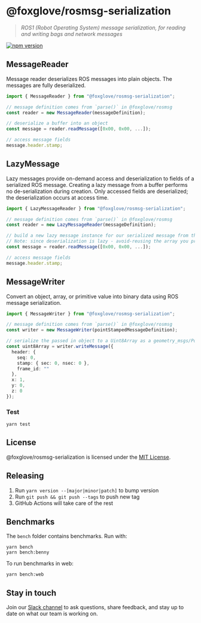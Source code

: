 # @foxglove/rosmsg-serialization

> _ROS1 (Robot Operating System) message serialization, for reading and writing bags and network messages_

[![npm version](https://img.shields.io/npm/v/@foxglove/rosmsg-serialization.svg?style=flat)](https://www.npmjs.com/package/@foxglove/rosmsg-serialization)

## MessageReader

Message reader deserializes ROS messages into plain objects. The messages are fully deserialized.

```typescript
import { MessageReader } from "@foxglove/rosmsg-serialization";

// message definition comes from `parse()` in @foxglove/rosmsg
const reader = new MessageReader(messageDefinition);

// deserialize a buffer into an object
const message = reader.readMessage([0x00, 0x00, ...]);

// access message fields
message.header.stamp;
```

## LazyMessage

Lazy messages provide on-demand access and deserialization to fields of a serialized ROS message. Creating
a lazy message from a buffer performs no de-serialization during creation. Only accessed fields are
deserialized; the deserialization occurs at access time.

```Typescript
import { LazyMessageReader } from "@foxglove/rosmsg-serialization";

// message definition comes from `parse()` in @foxglove/rosmsg
const reader = new LazyMessageReader(messageDefinition);

// build a new lazy message instance for our serialized message from the Uint8Array
// Note: since deserialization is lazy - avoid-reusing the array you provide for other messages
const message = reader.readMessage([0x00, 0x00, ...]);

// access message fields
message.header.stamp;
```

## MessageWriter

Convert an object, array, or primitive value into binary data using ROS message serialization.

```Typescript
import { MessageWriter } from "@foxglove/rosmsg-serialization";

// message definition comes from `parse()` in @foxglove/rosmsg
const writer = new MessageWriter(pointStampedMessageDefinition);

// serialize the passed in object to a Uint8Array as a geometry_msgs/PointStamped message
const uint8Array = writer.writeMessage({
  header: {
    seq: 0,
    stamp: { sec: 0, nsec: 0 },
    frame_id: ""
  },
  x: 1,
  y: 0,
  z: 0
});
```

### Test

`yarn test`

## License

@foxglove/rosmsg-serialization is licensed under the [MIT License](https://opensource.org/licenses/MIT).

## Releasing

1. Run `yarn version --[major|minor|patch]` to bump version
2. Run `git push && git push --tags` to push new tag
3. GitHub Actions will take care of the rest

## Benchmarks

The `bench` folder contains benchmarks. Run with:

```
yarn bench
yarn bench:benny
```

To run benchmarks in web:

```
yarn bench:web
```

## Stay in touch

Join our [Slack channel](https://foxglove.dev/join-slack) to ask questions, share feedback, and stay up to date on what our team is working on.
